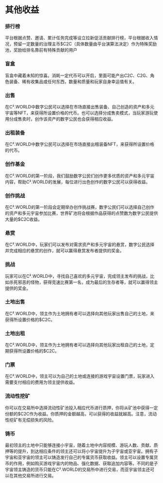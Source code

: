 # 其他收益

### 排行榜

平台根据点赞、邀请、累计任务完成等设立拉新促活贡献排行榜，平台根据收入情况，预留一定数量的治理主币$C2C（具体数量由平台演算法决定）作为特殊奖励池，奖励给排名靠前有特殊贡献的用户

### 盲盒

盲盒中藏着未知的惊喜。消耗一定代币可以开启，里面可能产出$C2C、$C2G、角色装备、稀有收集品或任何东西，数量和质量和玩家自身幸运值有关。

### 出售

在C².WORLD中数字公民可以选择在市场直接出售装备、自己创造的资产和多元宇宙等NFT，来获得所设置价格的代币。也可以选择分成售卖模式，当玩家游玩使用分成售卖时，创作该资产的数字公民也会获得相应收益。

### 出租装备

在C².WORLD中数字公民可以选择在市场直接出租装备NFT，来获得所设置价格的代币。

### 创作基金

在C².WORLD的第一阶段，我们鼓励数字公民们创作更多优质的资产和多元宇宙内容，帮助C².WORLD的发展，每位进行出色创作的数字公民可以获得收益。

### 创作挑战

在C².WORLD的第一阶段会定期举办创作挑战赛，数字公民们可以选择自己创作的资产和多元宇宙参加比赛，世界矿池将会根据作品获得的点赞数为数字公民提供大量的$C2C收益。

### 悬赏

在C².WORLD中，玩家们可以发布对需求资产和多元宇宙的悬赏，数字公民选择并完成相应的悬赏的创作，就可以赢得悬赏发布者提供的奖金。

### 挑战

玩家可以在C².WORLD中，寻找自己喜欢的多元宇宙，完成领主发布的挑战，比如杀死邪恶的怪物，获得竞速比赛第一名，成为最后的生存者等，就可以赢得领主提供的奖金。

### 土地出售

在C².WORLD中，领主作为土地拥有者可以选择向其他玩家出售自己的土地，来获得所设置价格的$C2C。

### 土地出租

在C².WORLD中，领主作为土地拥有者可以选择向其他玩家出租自己的土地，定期获得所设置价格的$C2C。

### 门票

在C².WORLD中，领主可以为自己的土地或连接的游戏宇宙设置门票，玩家进入需要支付相应的费用为领主提供收益。

### 流动性挖矿

你可以在交易所中选择流动性矿池投入相应代币进行质押，你将从矿池中获得一定份额的$C2C作为收益。你质押的金额越高，可以获得的收益就越高。注意，流动性挖矿有无偿损失的风险。

### 铸币

最初领主的土地中只能够连接小宇宙，随着土地中内容规模、游玩人数、贡献、质押等的提升，到达相应条件的领主还可以将小宇宙提升为子宇宙或亚宇宙。拥有子宇宙和亚宇宙的领主可以铸造发行自己的专属货币获取收益。领主可以设置专属货币的作用，例如购买游戏宇宙内的物品、强化数据、获取追加内容等。不同的是子宇宙领主铸造的货币只能在C².WORLD的交易所中进行交易，而亚宇宙领主还可以在其他交易所进行交易。
